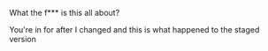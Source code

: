 What the f*** is this all about?

You're in for
after I changed
and this is what happened to the staged version
